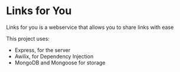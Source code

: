 # Links for You
Links for you is a webservice that allows you to share links with ease

This project uses:
 - Express, for the server
 - Awilix, for Dependency Injection
 - MongoDB and Mongoose for storage